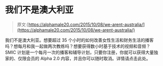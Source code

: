 # 我们不是澳大利亚

> 原文:[https://alphamale20.com/2015/10/08/we-arent-australia/](https://alphamale20.com/2015/10/08/we-arent-australia/)

我们不是澳大利亚。想要超过 35 个小时的如何改善女性生活和财务生活的播客吗？想每月和我一起做两次教练吗？想要获得数小时基于技术的视频和音频？SMIC 计划是一个每月一次的播客和辅导计划，只要你注册，你就可以获得大量独家的、仅限会员的 Alpha 2.0 内容，并且你可以随时取消。详情请点击此处。